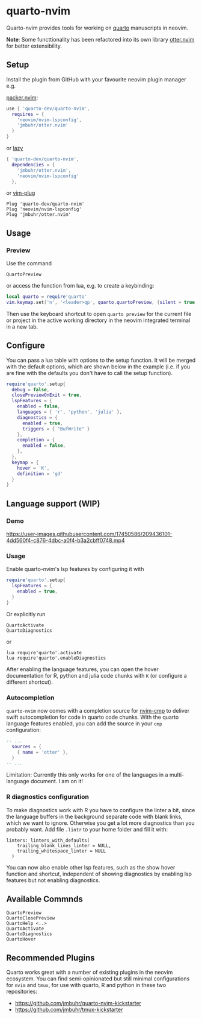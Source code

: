 # quarto-nvim

Quarto-nvim provides tools for working on [quarto](https://quarto.org/) manuscripts in neovim.

**Note**: Some functtionality has been refactored into its own library [otter.nvim](https://github.com/jmbuhr/otter.nvim) for better extensibility.

## Setup

Install the plugin from GitHub with your favourite neovim plugin manager e.g.

[packer.nvim](https://github.com/wbthomason/packer.nvim):

```lua
use { 'quarto-dev/quarto-nvim',
  requires = {
    'neovim/nvim-lspconfig',
    'jmbuhr/otter.nvim'
  }
}
```

or [lazy](https://github.com/folke/lazy.nvim)

```lua
{ 'quarto-dev/quarto-nvim',
  dependencies = {
    'jmbuhr/otter.nvim',
    'neovim/nvim-lspconfig'
  },
```

or [vim-plug](https://github.com/junegunn/vim-plug)

```vim
Plug 'quarto-dev/quarto-nvim'
Plug 'neovim/nvim-lspconfig'
Plug 'jmbuhr/otter.nvim'
```

## Usage

### Preview

Use the command

```vim
QuartoPreview
```

or access the function from lua, e.g. to create a keybinding:

```lua
local quarto = require'quarto'
vim.keymap.set('n', '<leader>qp', quarto.quartoPreview, {silent = true, noremap = true})
```

Then use the keyboard shortcut to open `quarto preview` for the current file or project in the active working directory in the neovim integrated terminal in a new tab.

## Configure

You can pass a lua table with options to the setup function.
It will be merged with the default options, which are shown below in the example
(i.e. if you are fine with the defaults you don't have to call the setup function).

```lua
require'quarto'.setup{
  debug = false,
  closePreviewOnExit = true,
  lspFeatures = {
    enabled = false,
    languages = { 'r', 'python', 'julia' },
    diagnostics = {
      enabled = true,
      triggers = { "BufWrite" }
    },
    completion = {
      enabled = false,
    },
  },
  keymap = {
    hover = 'K',
    definition = 'gd'
  }
}
```

## Language support (WIP)

### Demo


https://user-images.githubusercontent.com/17450586/209436101-4dd560f4-c876-4dbc-a0f4-b3a2cbff0748.mp4


### Usage

Enable quarto-nvim's lsp features by configuring it with

```lua
require'quarto'.setup{
  lspFeatures = {
    enabled = true,
  }
}
```

Or explicitly run

```vim
QuartoActivate
QuartoDiagnostics
```

or

```vim
lua require'quarto'.activate
lua require'quarto'.enableDiagnostics
```

After enabling the language features, you can open the hover documentation
for R, python and julia code chunks with `K` (or configure a different shortcut).

### Autocompletion

`quarto-nvim` now comes with a completion source for [nvim-cmp](https://github.com/hrsh7th/nvim-cmp) to deliver swift autocompletion for code in quarto code chunks.
With the quarto language features enabled, you can add the source in your `cmp` configuration:

```lua
-- ...
  sources = {
    { name = 'otter' },
  }
-- ...
```

Limitation: Currently this only works for one of the languages in a multi-language document. I am on it!

### R diagnostics configuration

To make diagnostics work with R you have to configure the linter a bit, since the language
buffers in the background separate code with blank links, which we want to ignore.
Otherwise you get a lot more diagnostics than you probably want.
Add file `.lintr` to your home folder and fill it with:

```
linters: linters_with_defaults(
    trailing_blank_lines_linter = NULL,
    trailing_whitespace_linter = NULL
  )
```

You can now also enable other lsp features, such as the show hover function
and shortcut, independent of showing diagnostics by enabling lsp features
but not enabling diagnostics.

## Available Commnds

```vim
QuartoPreview
QuartoClosePreview
QuartoHelp <..>
QuartoActivate
QuartoDiagnostics
QuartoHover
```

## Recommended Plugins

Quarto works great with a number of existing plugins in the neovim ecosystem.
You can find semi-opinionated but still minimal
configurations for `nvim` and `tmux`,
for use with quarto, R and python in these two repositories:

- <https://github.com/jmbuhr/quarto-nvim-kickstarter>
- <https://github.com/jmbuhr/tmux-kickstarter>

